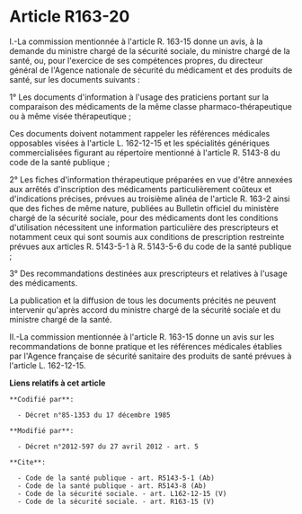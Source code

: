 # Article R163-20

I.-La commission mentionnée à l'article R. 163-15 donne un avis, à la demande du ministre chargé de la sécurité sociale, du
ministre chargé de la santé, ou, pour l'exercice de ses compétences propres, du directeur général de l'Agence nationale de
sécurité du médicament et des produits de santé, sur les documents suivants : 

1° Les documents d'information à l'usage des praticiens portant sur la comparaison des médicaments de la même classe
pharmaco-thérapeutique ou à même visée thérapeutique ; 

Ces documents doivent notamment rappeler les références médicales opposables visées à l'article L. 162-12-15 et les
spécialités génériques commercialisées figurant au répertoire mentionné à l'article R. 5143-8 du code de la santé publique ; 

2° Les fiches d'information thérapeutique préparées en vue d'être annexées aux arrêtés d'inscription des médicaments
particulièrement coûteux et d'indications précises, prévues au troisième alinéa de l'article R. 163-2 ainsi que des fiches de
même nature, publiées au Bulletin officiel du ministère chargé de la sécurité sociale, pour des médicaments dont les
conditions d'utilisation nécessitent une information particulière des prescripteurs et notamment ceux qui sont soumis aux
conditions de prescription restreinte prévues aux articles R. 5143-5-1 à R. 5143-5-6 du code de la santé publique ; 

3° Des recommandations destinées aux prescripteurs et relatives à l'usage des médicaments. 

La publication et la diffusion de tous les documents précités ne peuvent intervenir qu'après accord du ministre chargé de la
sécurité sociale et du ministre chargé de la santé. 

II.-La commission mentionnée à l'article R. 163-15 donne un avis sur les recommandations de bonne pratique et les références
médicales établies par l'Agence française de sécurité sanitaire des produits de santé prévues à l'article L. 162-12-15.

**Liens relatifs à cet article**

	**Codifié par**:

	  - Décret n°85-1353 du 17 décembre 1985

	**Modifié par**:

	  - Décret n°2012-597 du 27 avril 2012 - art. 5

	**Cite**:

	  - Code de la santé publique - art. R5143-5-1 (Ab)
	  - Code de la santé publique - art. R5143-8 (Ab)
	  - Code de la sécurité sociale. - art. L162-12-15 (V)
	  - Code de la sécurité sociale. - art. R163-15 (V)
